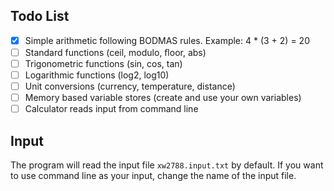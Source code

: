 ## Todo List

- [x] Simple arithmetic following BODMAS rules. Example: 4 * (3 + 2) = 20  
- [ ] Standard functions (ceil, modulo, ﬂoor, abs)
- [ ] Trigonometric functions (sin, cos, tan)
- [ ] Logarithmic functions (log2, log10)
- [ ] Unit conversions (currency, temperature, distance)
- [ ] Memory based variable stores (create and use your own variables)
- [ ] Calculator reads input from command line

## Input
The program will read the input file `xw2788.input.txt` by default.
If you want to use command line as your input, change the name of the input file. 
